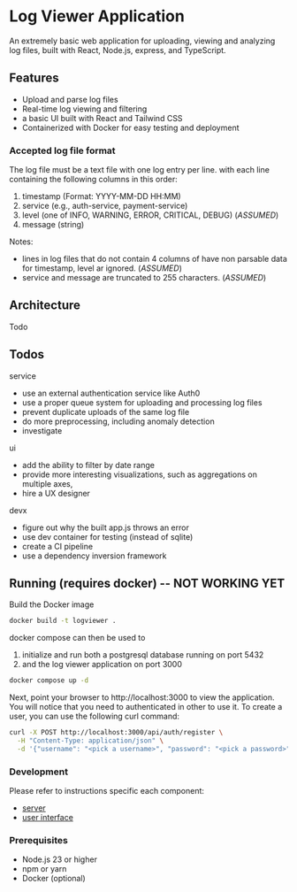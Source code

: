 # Log Viewer Application

An extremely basic web application for uploading, viewing and analyzing log files, built with React, Node.js, express, and TypeScript.

## Features

- Upload and parse log files
- Real-time log viewing and filtering
- a basic UI built with React and Tailwind CSS
- Containerized with Docker for easy testing and deployment

### Accepted log file format

The log file must be a text file with one log entry per line.
with each line containing the following columns in this order:
1. timestamp (Format: YYYY-MM-DD HH:MM)
2. service (e.g., auth-service, payment-service)
3. level (one of INFO, WARNING, ERROR, CRITICAL, DEBUG)  (_ASSUMED_)
4. message (string)

Notes:
- lines in log files that do not contain 4 columns of have non parsable data for 
timestamp, level ar ignored. (_ASSUMED_)
- service and message are truncated to 255 characters. (_ASSUMED_)

## Architecture

Todo

## Todos

service
- use an external authentication service like Auth0
- use a proper queue system for uploading and processing log files
- prevent duplicate uploads of the same log file
- do more preprocessing, including anomaly detection
- investigate 

ui
- add the ability to filter by date range
- provide more interesting visualizations, such as aggregations on multiple axes, 
- hire a UX designer

devx
- figure out why the built app.js throws an error 
- use dev container for testing (instead of sqlite)
- create a CI pipeline
- use a dependency inversion framework


## Running (requires docker) -- NOT WORKING YET

Build the Docker image
```bash
docker build -t logviewer .
```

docker compose can then be used to 
1. initialize and run both a postgresql database running on port 5432
2. and the log viewer application on port 3000
```bash
docker compose up -d
```

Next, point your browser to http://localhost:3000 to view the application. You will 
notice that you need to authenticated in other to use it. To create a user, you can
use the following curl command:
```bash
curl -X POST http://localhost:3000/api/auth/register \
  -H "Content-Type: application/json" \
  -d '{"username": "<pick a username>", "password": "<pick a password>"}'
```

### Development

Please refer to instructions specific each component:
- [server](./api/README.md)
- [user interface](./ui/README.md)

### Prerequisites

- Node.js 23 or higher
- npm or yarn
- Docker (optional)

